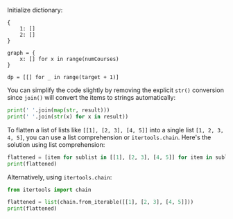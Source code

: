 

Initialize dictionary:
```
{
	1: []
	2: []
}
```

```
graph = {
	x: [] for x in range(numCourses)
}
```




```
dp = [[] for _ in range(target + 1)]

```



You can simplify the code slightly by removing the explicit `str()` conversion since `join()` will convert the items to strings automatically:

```python
print(' '.join(map(str, result)))
print(' '.join(str(x) for x in result))
```



To flatten a list of lists like `[[1], [2, 3], [4, 5]]` into a single list `[1, 2, 3, 4, 5]`, you can use a list comprehension or `itertools.chain`. Here's the solution using list comprehension:

```python
flattened = [item for sublist in [[1], [2, 3], [4, 5]] for item in sublist]
print(flattened)
```

Alternatively, using `itertools.chain`:

```python
from itertools import chain

flattened = list(chain.from_iterable([[1], [2, 3], [4, 5]]))
print(flattened)
```






